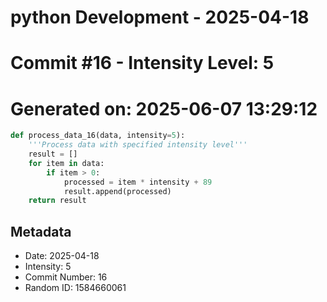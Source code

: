 ﻿# python Development - 2025-04-18
# Commit #16 - Intensity Level: 5
# Generated on: 2025-06-07 13:29:12
```python
def process_data_16(data, intensity=5):
    '''Process data with specified intensity level'''
    result = []
    for item in data:
        if item > 0:
            processed = item * intensity + 89
            result.append(processed)
    return result
```
## Metadata
- Date: 2025-04-18
- Intensity: 5
- Commit Number: 16
- Random ID: 1584660061
